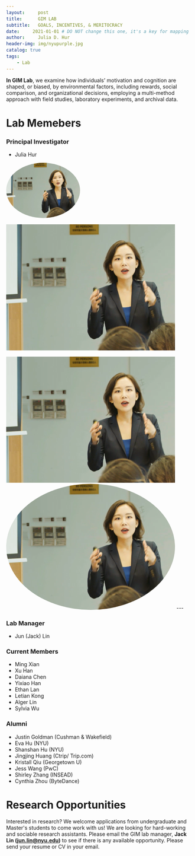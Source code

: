```yaml
---
layout:     post
title:      GIM LAB
subtitle:   GOALS, INCENTIVES, & MERITOCRACY
date:     2021-01-01 # DO NOT change this one, it's a key for mapping 
author:     Julia D. Hur
header-img: img/nyupurple.jpg
catalog: true
tags:
    - Lab
---
```

**In GIM Lab**, we examine how individuals’ motivation and cognition are shaped, or biased, by environmental factors, including rewards, social comparison, and organizational decisions, employing a multi-method approach with field studies, laboratory experiments, and archival data.

# Lab Memebers

### Principal Investigator
* Julia Hur

<a href="url"><img src="https://github.com/JuliaDHur/JuliaDHur.github.io/blob/master/img/jhur.jpg" height="auto" width="200" style="border-radius:50%"></a>

![avarta](https://github.com/JuliaDHur/JuliaDHur.github.io/blob/master/img/jhur.jpg)

<img src="https://github.com/JuliaDHur/JuliaDHur.github.io/blob/master/img/jhur.jpg" />

<img src="https://github.com/JuliaDHur/JuliaDHur.github.io/blob/master/img/jhur.jpg" style="border-radius: 50%">
---

### Lab Manager
* Jun (Jack) Lin

### Current Members
* Ming Xian
* Xu Han
* Daiana Chen
* Yixiao Han
* Ethan Lan
* Letian Kong
* Alger Lin
* Sylvia Wu

### Alumni
* Justin Goldman (Cushman & Wakefield)
* Eva Hu (NYU)
* Shanshan Hu (NYU)
* Jingjing Huang (Ctrip/ Trip.com)
* Kristall Qiu (Georgetown U)
* Jess Wang (PwC)
* Shirley Zhang (INSEAD)
* Cynthia Zhou (ByteDance)


# Research Opportunities
Interested in research? We welcome applications from undergraduate and Master's students to come work with us! We are looking for hard-working and sociable research assistants. Please email the GIM lab manager, **Jack Lin (jun.lin@nyu.edu)** to see if there is any available opportunity. Please send your resume or CV in your email.

